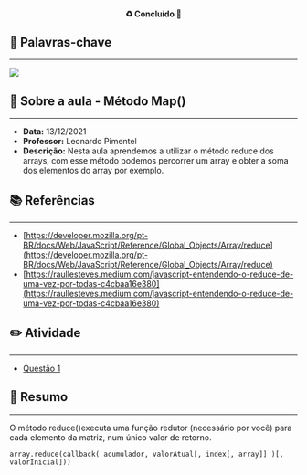 <h4 align="center"> 
♻️ Concluído 🚀
</h4>

## 🔑 Palavras-chave
---

![](https://img.shields.io/static/v1?label&message=Reduce&color=red)

## 📖 Sobre a aula - Método Map()
---

-  **Data:** 13/12/2021
-  **Professor:** Leonardo Pimentel
-  **Descrição:** Nesta aula aprendemos a utilizar o método reduce dos arrays, com esse método podemos percorrer um array e obter a soma dos elementos do array por exemplo.

## 📚 Referências
---

- [https://developer.mozilla.org/pt-BR/docs/Web/JavaScript/Reference/Global_Objects/Array/reduce](https://developer.mozilla.org/pt-BR/docs/Web/JavaScript/Reference/Global_Objects/Array/reduce)
- [https://raullesteves.medium.com/javascript-entendendo-o-reduce-de-uma-vez-por-todas-c4cbaa16e380](https://raullesteves.medium.com/javascript-entendendo-o-reduce-de-uma-vez-por-todas-c4cbaa16e380)

## ✏️ Atividade
---

- [Questão 1](questao-1/README.md)

## 📒 Resumo
---

O método reduce()executa uma função redutor (necessário por você) para cada elemento da matriz, num único valor de retorno.

```
array.reduce(callback( acumulador, valorAtual[, index[, array]] )[, valorInicial]))
```

